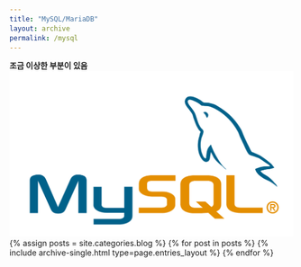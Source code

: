 ```yaml
---
title: "MySQL/MariaDB"
layout: archive
permalink: /mysql
---
```

**조금 이상한 부분이 있음**
![](2024-09-13-20-00-39.png)
{% assign posts = site.categories.blog %}
{% for post in posts %} {% include archive-single.html type=page.entries_layout %} {% endfor %}